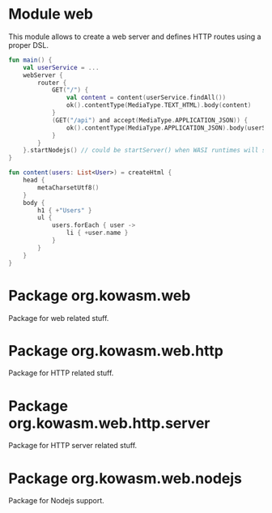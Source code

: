 # Module web

This module allows to create a web server and defines HTTP routes using a proper DSL.

```kotlin
fun main() {
    val userService = ...
    webServer {
        router {
            GET("/") {
                val content = content(userService.findAll())
                ok().contentType(MediaType.TEXT_HTML).body(content)
            }
            (GET("/api") and accept(MediaType.APPLICATION_JSON)) {
                ok().contentType(MediaType.APPLICATION_JSON).body(userService.findAll())
            }
        }
    }.startNodejs() // could be startServer() when WASI runtimes will support WasmGC
}

fun content(users: List<User>) = createHtml {
    head {
        metaCharsetUtf8()
    }
    body {
        h1 { +"Users" }
        ul {
            users.forEach { user ->
                li { +user.name }
            }
        }
    }
}
```

# Package org.kowasm.web

Package for web related stuff.

# Package org.kowasm.web.http

Package for HTTP related stuff.

# Package org.kowasm.web.http.server

Package for HTTP server related stuff.

# Package org.kowasm.web.nodejs

Package for Nodejs support.
